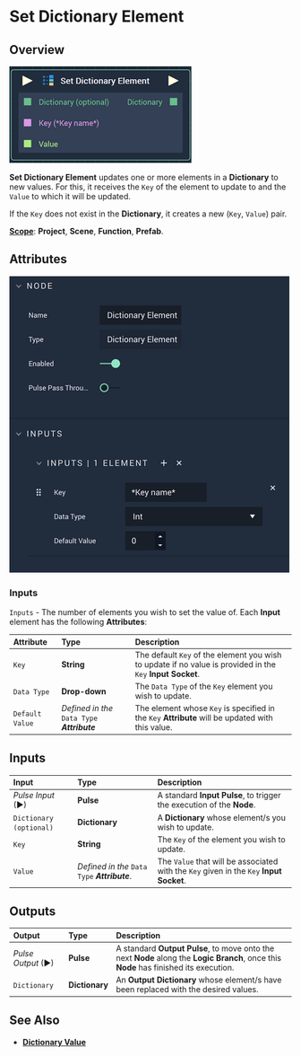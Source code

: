 # Set Dictionary Element

## Overview

![The Set Dictionary Element Node.](../../.gitbook/assets/setdictionaryelementnode.png)

**Set Dictionary Element** updates one or more elements in a **Dictionary** to new values. For this, it receives the `Key` of the element to update to and the `Value` to which it will be updated.

If the `Key` does not exist in the **Dictionary**, it creates a new \(`Key`, `Value`\) pair.

[**Scope**](../overview.md#scopes): **Project**, **Scene**, **Function**, **Prefab**.

## Attributes

![The Set Dictionary Element Node Attributes.](../../.gitbook/assets/setddictionaryelementattributes.png)

### Inputs

`Inputs` - The number of elements you wish to set the value of. Each **Input** element has the following **Attributes**:

| Attribute | Type | Description |
| :--- | :--- | :--- |
| `Key` | **String** | The default `Key` of the element you wish to update if no value is provided in the `Key` **Input** **Socket**. |
| `Data Type` | **Drop-down** | The `Data Type` of the `Key` element you wish to update. |
| `Default Value` | _Defined in the_ `Data Type` _**Attribute**_ | The element whose `Key` is specified in the `Key` **Attribute** will be updated with this value. |

## Inputs

| Input | Type | Description |
| :--- | :--- | :--- |
| _Pulse Input_ \(►\) | **Pulse** | A standard **Input Pulse**, to trigger the execution of the **Node**. |
| `Dictionary (optional)` | **Dictionary** | A **Dictionary** whose element/s you wish to update. |
| `Key` | **String** | The `Key` of the element you wish to update. |
| `Value` | _Defined in the_ `Data Type` _**Attribute**_. | The `Value` that will be associated with the `Key` given in the `Key` **Input** **Socket**. |

## Outputs

| Output | Type | Description |
| :--- | :--- | :--- |
| _Pulse Output_ \(►\) | **Pulse** | A standard **Output Pulse**, to move onto the next **Node** along the **Logic Branch**, once this **Node** has finished its execution. |
| `Dictionary` | **Dictionary** | An **Output** **Dictionary** whose element/s have been replaced with the desired values. |

## See Also

* [**Dictionary Value**](dictionary-value.md)

